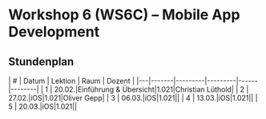 # Workshop 6 (WS6C) – Mobile App Development

## Stundenplan

| # | Datum | Lektion | Raum | Dozent |
|---|-------|---------|---------|------|--------|
| 1 | 20.02.|Einführung & Übersicht|1.021|Christian Lüthold|
| 2 | 27.02.|iOS|1.021|Oliver Gepp|
| 3 | 06.03.|iOS|1.021||
| 4 | 13.03.|iOS|1.021||
| 5 | 20.03.|iOS|1.021||
